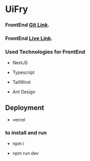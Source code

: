 # UiFry

### FrontEnd [Git Link](https://github.com/saifmaamun/uifry-batch-system).

### FrontEnd [Live Link](https://finance-banking-saif-maamun.vercel.app/).

### Used Technologies for FrontEnd

- NextJS

- Typescript

- TailWind

- Ant Design

## Deployment

- vercel

### to install and run

- npm i

- npm run dev
